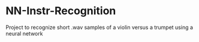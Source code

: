 # NN-Instr-Recognition
Project to recognize short .wav samples of a violin versus a trumpet using a neural network 
